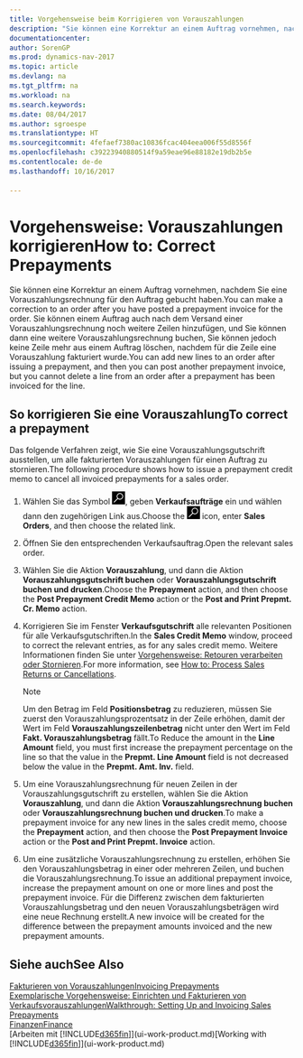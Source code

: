 ```yaml
---
title: Vorgehensweise beim Korrigieren von Vorauszahlungen
description: "Sie können eine Korrektur an einem Auftrag vornehmen, nachdem Sie eine Vorauszahlungsrechnung für den Auftrag gebucht haben. Sie können einem Auftrag nach der Leistung einer Vorauszahlungsrechnung weitere Zeilen hinzufügen und dann eine weitere Vorauszahlungsrechnung buchen. Sie können jedoch keine Zeile mehr aus einem Auftrag löschen, nachdem für die Zeile eine Vorauszahlung fakturiert wurde."
documentationcenter: 
author: SorenGP
ms.prod: dynamics-nav-2017
ms.topic: article
ms.devlang: na
ms.tgt_pltfrm: na
ms.workload: na
ms.search.keywords: 
ms.date: 08/04/2017
ms.author: sgroespe
ms.translationtype: HT
ms.sourcegitcommit: 4fefaef7380ac10836fcac404eea006f55d8556f
ms.openlocfilehash: c39223940880514f9a59eae96e88182e19db2b5e
ms.contentlocale: de-de
ms.lasthandoff: 10/16/2017

---
```

# <a name="how-to-correct-prepayments"></a><span data-ttu-id="618cb-104">Vorgehensweise: Vorauszahlungen korrigieren</span><span class="sxs-lookup"><span data-stu-id="618cb-104">How to: Correct Prepayments</span></span>
<span data-ttu-id="618cb-105">Sie können eine Korrektur an einem Auftrag vornehmen, nachdem Sie eine Vorauszahlungsrechnung für den Auftrag gebucht haben.</span><span class="sxs-lookup"><span data-stu-id="618cb-105">You can make a correction to an order after you have posted a prepayment invoice for the order.</span></span> <span data-ttu-id="618cb-106">Sie können einem Auftrag auch nach dem Versand einer Vorauszahlungsrechnung noch weitere Zeilen hinzufügen, und Sie können dann eine weitere Vorauszahlungsrechnung buchen, Sie können jedoch keine Zeile mehr aus einem Auftrag löschen, nachdem für die Zeile eine Vorauszahlung fakturiert wurde.</span><span class="sxs-lookup"><span data-stu-id="618cb-106">You can add new lines to an order after issuing a prepayment, and then you can post another prepayment invoice, but you cannot delete a line from an order after a prepayment has been invoiced for the line.</span></span>  

## <a name="to-correct-a-prepayment"></a><span data-ttu-id="618cb-107">So korrigieren Sie eine Vorauszahlung</span><span class="sxs-lookup"><span data-stu-id="618cb-107">To correct a prepayment</span></span>
<span data-ttu-id="618cb-108">Das folgende Verfahren zeigt, wie Sie eine Vorauszahlungsgutschrift ausstellen, um alle fakturierten Vorauszahlungen für einen Auftrag zu stornieren.</span><span class="sxs-lookup"><span data-stu-id="618cb-108">The following procedure shows how to issue a prepayment credit memo to cancel all invoiced prepayments for a sales order.</span></span>  
1. <span data-ttu-id="618cb-109">Wählen Sie das Symbol ![Nach Seite oder Bericht suchen](media/ui-search/search_small.png "Symbol Nach Seite oder Bericht suchen"), geben **Verkaufsaufträge** ein und wählen dann den zugehörigen Link aus.</span><span class="sxs-lookup"><span data-stu-id="618cb-109">Choose the ![Search for Page or Report](media/ui-search/search_small.png "Search for Page or Report icon") icon, enter **Sales Orders**, and then choose the related link.</span></span>  
2. <span data-ttu-id="618cb-110">Öffnen Sie den entsprechenden Verkaufsauftrag.</span><span class="sxs-lookup"><span data-stu-id="618cb-110">Open the relevant sales order.</span></span>
3. <span data-ttu-id="618cb-111">Wählen Sie die Aktion **Vorauszahlung**, und dann die Aktion **Vorauszahlungsgutschrift buchen** oder **Vorauszahlungsgutschrift buchen und drucken**.</span><span class="sxs-lookup"><span data-stu-id="618cb-111">Choose the **Prepayment** action, and then choose the **Post Prepayment Credit Memo** action or the **Post and Print Prepmt. Cr. Memo** action.</span></span>  
4. <span data-ttu-id="618cb-112">Korrigieren Sie im Fenster **Verkaufsgutschrift** alle relevanten Positionen für alle Verkaufsgutschriften.</span><span class="sxs-lookup"><span data-stu-id="618cb-112">In the **Sales Credit Memo** window, proceed to correct the relevant entries, as for any sales credit memo.</span></span> <span data-ttu-id="618cb-113">Weitere Informationen finden Sie unter [Vorgehensweise: Retouren verarbeiten oder Stornieren](sales-how-process-sales-returns-cancellations.md).</span><span class="sxs-lookup"><span data-stu-id="618cb-113">For more information, see [How to: Process Sales Returns or Cancellations](sales-how-process-sales-returns-cancellations.md).</span></span>     

    > [!NOTE]  
    > <span data-ttu-id="618cb-114">Um den Betrag im Feld **Positionsbetrag** zu reduzieren, müssen Sie zuerst den Vorauszahlungsprozentsatz in der Zeile erhöhen, damit der Wert im Feld **Vorauszahlungszeilenbetrag** nicht unter den Wert im Feld **Fakt. Vorauszahlungsbetrag** fällt.</span><span class="sxs-lookup"><span data-stu-id="618cb-114">To Reduce the amount in the **Line Amount** field, you must first increase the prepayment percentage on the line so that the value in the **Prepmt. Line Amount** field is not decreased below the value in the **Prepmt. Amt. Inv.** field.</span></span>

5. <span data-ttu-id="618cb-115">Um eine Vorauszahlungsrechnung für neuen Zeilen in der Vorauszahlungsgutschrift zu erstellen, wählen Sie die Aktion **Vorauszahlung**, und dann die Aktion **Vorauszahlungsrechnung buchen** oder **Vorauszahlungsrechnung buchen und drucken**.</span><span class="sxs-lookup"><span data-stu-id="618cb-115">To make a prepayment invoice for any new lines in the sales credit memo, choose the **Prepayment** action, and then choose the **Post Prepayment Invoice** action or the **Post and Print Prepmt. Invoice** action.</span></span>  
6. <span data-ttu-id="618cb-116">Um eine zusätzliche Vorauszahlungsrechnung zu erstellen, erhöhen Sie den Vorauszahlungsbetrag in einer oder mehreren Zeilen, und buchen die Vorauszahlungsrechnung.</span><span class="sxs-lookup"><span data-stu-id="618cb-116">To issue an additional prepayment invoice, increase the prepayment amount on one or more lines and post the prepayment invoice.</span></span> <span data-ttu-id="618cb-117">Für die Differenz zwischen dem fakturierten Vorauszahlungsbetrag und den neuen Vorauszahlungsbeträgen wird eine neue Rechnung erstellt.</span><span class="sxs-lookup"><span data-stu-id="618cb-117">A new invoice will be created for the difference between the prepayment amounts invoiced and the new prepayment amounts.</span></span>  

## <a name="see-also"></a><span data-ttu-id="618cb-118">Siehe auch</span><span class="sxs-lookup"><span data-stu-id="618cb-118">See Also</span></span>  
[<span data-ttu-id="618cb-119">Fakturieren von Vorauszahlungen</span><span class="sxs-lookup"><span data-stu-id="618cb-119">Invoicing Prepayments</span></span>](finance-invoice-prepayments.md)  
[<span data-ttu-id="618cb-120">Exemplarische Vorgehensweise: Einrichten und Fakturieren von Verkaufsvorauszahlungen</span><span class="sxs-lookup"><span data-stu-id="618cb-120">Walkthrough: Setting Up and Invoicing Sales Prepayments</span></span>](walkthrough-setting-up-and-invoicing-sales-prepayments.md)  
[<span data-ttu-id="618cb-121">Finanzen</span><span class="sxs-lookup"><span data-stu-id="618cb-121">Finance</span></span>](finance.md)  
<span data-ttu-id="618cb-122">[Arbeiten mit [!INCLUDE[d365fin](includes/d365fin_md.md)]](ui-work-product.md)</span><span class="sxs-lookup"><span data-stu-id="618cb-122">[Working with [!INCLUDE[d365fin](includes/d365fin_md.md)]](ui-work-product.md)</span></span>

